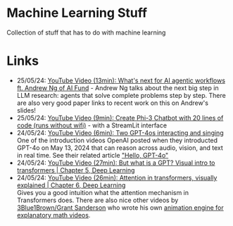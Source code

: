 # Machine Learning Stuff

Collection of stuff that has to do with machine learning

# Links

- 25/05/24: [YouTube Video (13min): What's next for AI agentic workflows ft. Andrew Ng of AI Fund](https://www.youtube.com/watch?v=sal78ACtGTc) - Andrew Ng talks about the next big step in LLM research: agents that solve complete problems step by step. There are also very good paper links to recent work on this on Andrew's slides!
- 25/05/24: [YouTube Video (9min): Create Phi-3 Chatbot with 20 lines of code (runs without wifi)](https://www.youtube.com/watch?v=gzzEVK8p3VM) - with a StreamLit interface
- 24/05/24: [YouTube Video (6min): Two GPT-4os interacting and singing](https://youtu.be/MirzFk_DSiI?si=PEie8gjT4nwurwy5)<br>
  One of the introduction videos OpenAI posted when they introducted GPT-4o on May 13, 2024 that can reason across audio, vision, and text in real time. See their related article ["Hello, GPT-4o"](https://openai.com/index/hello-gpt-4o/)
- 24/05/24: [YouTube Video (27min): But what is a GPT? Visual intro to transformers | Chapter 5, Deep Learning](https://youtu.be/wjZofJX0v4M?si=w2919EbAb6KFWxx8)<br>
- 24/05/24: [YouTube Video (26min): Attention in transformers, visually explained | Chapter 6, Deep Learning](https://youtu.be/eMlx5fFNoYc?si=shGK_5l0TCvClWas)<br>
  Gives you a good intuition what the attention mechanism in Transformers does. There are also nice other videos by [3Blue1Brown/Grant Sanderson](https://www.youtube.com/@3blue1brown) who wrote his own [animation engine for explanatory math videos](https://www.3blue1brown.com/about).




